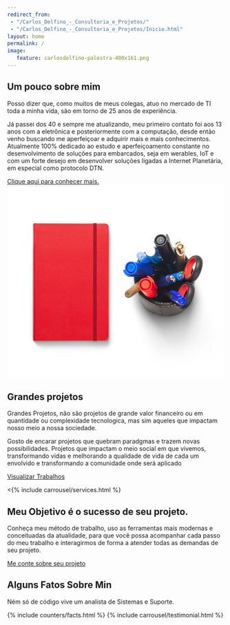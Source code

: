 ```yaml
---
redirect_from:
 - "/Carlos_Delfino_-_Consultoria_e_Projetos/"
 - "/Carlos_Delfino_-_Consultoria_e_Projetos/Inicio.html"
layout: home
permalink: /
image:
   feature: carlosdelfino-palestra-400x161.png
---
```

<!-- Wrapper Start -->
<section id="intro">
  <div class="container">
    <div class="row">
      <div class="col-md-7 col-sm-12">
        <div class="block">
          <div class="section-title">
            <h2>Um pouco sobre mim</h2>
            <p>Posso dizer que, como muitos de meus colegas, atuo no mercado de TI toda a minha vida, são em torno de 25
            anos de experiência.</p>
          </div>
          <p>Já passei dos 40 e sempre me atualizando, meu primeiro contato foi aos 13 anos com a
        eletrônica e posteriormente com a computação, desde então venho buscando me aperfeiçoar e adquirir mais e mais
        conhecimentos. Atualmente 100% dedicado ao estudo e aperfeiçoamento constante no desenvolvimento de soluções para
        embarcados, seja em werables, IoT e com um forte desejo em desenvolver soluções ligadas a Internet Planetária, em
        especial como protocolo DTN.</p>
        <a href="/sobre_mim">Clique aqui para conhecer mais.</a>
        </div>
      </div><!-- .col-md-7 close -->
      <div class="col-md-5 col-sm-12">
        <div class="block">
          <img src="/images/wrapper-img.png" alt="Wrapper Image">
        </div>
      </div><!-- .col-md-5 close -->
    </div>
  </div>
</section>

<section id="feature">
  <div class="container">
    <div class="row">
      <div class="col-md-6 col-md-offset-6">
        <h2>Grandes projetos</h2>
        <p>Grandes Projetos, não são projetos de grande valor financeiro ou em quantidade
        ou complexidade tecnologica, mas sim aqueles que impactam nosso meio a nossa sociedade.</p>
        <p>Gosto de encarar projetos que quebram paradgmas e trazem novas possibilidades.
        Projetos que impactam o meio social em que vivemos, transformando vidas e melhorando
        a qualidade de vida de cada um envolvido e transformando a comunidade onde será aplicado</p>
        <a href="/works" class="btn btn-view-works">Visualizar Trabalhos</a>
      </div>
    </div>
  </div>
</section>

<{% include carrousel/services.html %}

<!-- Call to action Start -->
<section id="call-to-action">
  <div class="container">
    <div class="row">
      <div class="col-md-12">
        <div class="block">
          <h2>Meu Objetivo é o sucesso de seu projeto.</h2>
          <p>Conheça meu método de trabalho, uso as ferramentas mais modernas e conceituadas da atualidade,
          para que você possa acompanhar cada passo do meu trabalho e interagirmos de forma a atender todas
          as demandas de seu projeto. </p>
          <a class="btn btn-default btn-call-to-action" href="mailto:consultoria@carlosdelfino.eti.br" >Me conte sobre seu projeto</a>
        </div>
      </div>
    </div>
  </div>
</section>
<!-- Testimonial and Facts Start -->
<section id="testimonial">
  <div class="container">
    <div class="row">
      <div class="section-title text-center">
        <h2>Alguns Fatos Sobre Min</h2>
        <p>Ném só de código vive um analista de Sistemas e Suporte.</p>
      </div>
    </div>
    <div class="row">
      {% include counters/facts.html %}
      {% include carrousel/testimonial.html %}
    </div>
  </div>    
</section>
